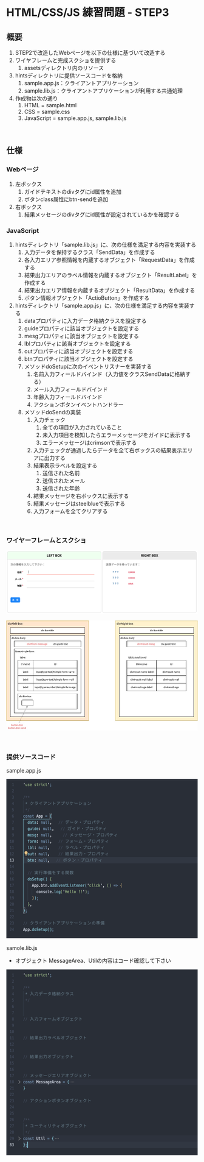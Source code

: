 # HTML/CSS/JS 練習問題 - STEP3

## 概要

1. STEP2で改造したWebページを以下の仕様に基づいて改造する
1. ワイヤフレームと完成スクショを提供する
    1. assetsディレクトリ内のリソース
1. hintsディレクトリに提供ソースコードを格納
    1. sample.app.js：クライアントアプリケーション
    1. sample.lib.js：クライアントアプリケーションが利用する共通処理
1. 作成物は次の通り
    1. HTML = sample.html
    1. CSS = sample.css
    1. JavaScript = sample.app.js, sample.lib.js

<br>

## 仕様

### Webページ

1. 左ボックス
    1. ガイドテキストのdivタグにid属性を追加
    1. ボタンclass属性にbtn-sendを追加
1. 右ボックス
    1. 結果メッセージのdivタグにid属性が設定されているかを確認する

### JavaScript

1. hintsディレクトリ「sample.lib.js」に、次の仕様を満足する内容を実装する
    1. 入力データを保持するクラス「SendData」を作成する
    1. 各入力エリア参照情報を内蔵するオブジェクト「RequestData」を作成する
    1. 結果出力エリアのラベル情報を内蔵するオブジェクト「ResultLabel」を作成する
    1. 結果出力エリア情報を内蔵するオブジェクト「ResultData」を作成する
    1. ボタン情報オブジェクト「ActioButton」を作成する
1. hintsディレクトリ「sample.app.js」に、次の仕様を満足する内容を実装する
    1. dataプロパティに入力データ格納クラスを設定する
    1. guideプロパティに該当オブジェクトを設定する
    1. mesgプロパティに該当オブジェクトを設定する
    1. lblプロパティに該当オブジェクトを設定する
    1. outプロパティに該当オブジェクトを設定する
    1. btnプロパティに該当オブジェクトを設定する
    1. メソッドdoSetupに次のイベントリスナーを実装する
        1. 名前入力フィールドバインド（入力値をクラスSendDataに格納する）
        1. メール入力フィールドバインド
        1. 年齢入力フィールドバインド
        1. アクションボタンイベントハンドラー
    1. メソッドdoSendの実装
        1. 入力チェック
            1. 全ての項目が入力されていること
            1. 未入力項目を検知したらエラーメッセージをガイドに表示する
            1. エラーメッセージはcrimsonで表示する
        1. 入力チェックが通過したらデータを全て右ボックスの結果表示エリアに出力する
        1. 結果表示ラベルを設定する
            1. 送信された名前
            1. 送信されたメール
            1. 送信された年齢
        1. 結果メッセージを右ボックスに表示する
        1. 結果メッセージはsteelblueで表示する
        1. 入力フォームを全てクリアする

<br>

### ワイヤーフレームとスクショ

![ワイヤーフレーム](/assets/step3-01.png)

![画面スクショ](/assets/step3-02.jpg)

<br>

### 提供ソースコード

sample.app.js

![sample.app.js](/assets/step3-03.png)

samole.lib.js
- オブジェクト MessageArea、Utilの内容はコード確認して下さい

![sample.lib.js](/assets/step3-04.png)
